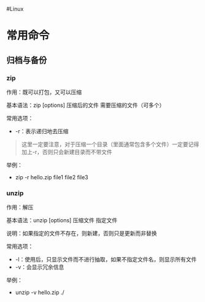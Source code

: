 #Linux

# 常用命令

## 归档与备份

### zip

作用：既可以打包，又可以压缩

基本语法：zip [options] 压缩后的文件 需要压缩的文件（可多个）

常用选项：

-   -r：表示递归地去压缩

>   这里一定要注意，对于压缩一个目录（里面通常包含多个文件）一定要记得加上-r，否则只会新建目录而不带文件

举例：

-   zip -r hello.zip file1 file2 file3

### unzip

作用：解压

基本语法：unzip [options] 压缩文件 指定文件

说明：如果指定的文件不存在，则新建，否则只是更新而非替换

常用选项：

-   -l：使用后，只显示文件而不进行抽取，如果不指定文件名，则显示所有文件
-   -v：会显示冗余信息

举例：

-   unzip -v hello.zip ./